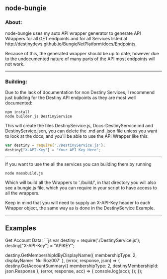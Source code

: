 <h2>
node-bungie
</h2>

<h3>About:</h3>
node-bungie uses my auto API wrapper generator to generate API Wrappers for all GET endpoints and for all Services listed
at http://destinydevs.github.io/BungieNetPlatform/docs/Endpoints.

Because of this, the generated wrapper should be up to date, however due to the undocumented nature of many parts of the API most endpoints will not work.

---
<h3>Building:</h3>
Due to the lack of documentation for non Destiny Services, I recommend just building for the Destiny API endpoints as they are most well documented:

```
npm install
node builder.js DestinyService
```

This will create the files DestinyService.js, Docs-DestinyService.md and DestinyService.json,
you can delete the .md and .json file unless you want to look at the docs, and you'll be able to use the API Wrapper like this:

```js
var destiny = require('./DestinyService.js');
destiny["X-API-Key"] = "Your API Key Here";
```
---
If you want to use the all the services you can building them by running
```
node massbuild.js
```

Which will build all the Wrappers to './build/', in that directory you will also see a bungie.js file, which you can require in your script to have access to all the wrappers.

Keep in mind that you will need to supply an X-API-Key header to each Wrapper object, the same way as is done in the DestinyService Example.

---
<h2>Examples</h2>
Get Account Data:
```js
var destiny = require('./DestinyService.js');
destiny["X-API-Key"] = "APIKEY";

destiny.GetMembershipIdByDisplayName({
	membershipType: 2,
	displayName: 'NullRoz007'
}, (error, response, json) => {
	destiny.GetAccountSummary({
		membershipType: 2,
		destinyMembershipId: json.Response
	}, (error, response, acc) => {
		console.log(acc);
	});
});
```
